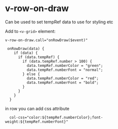 # v-row-on-draw

Can be used to set tempRef data to use for styling etc

Add to `<v-grid>` element:

```text
v-row-on-draw.call="onRowDraw($event)"
```

```text
 onRowDraw(data) {
    if (data) {
      if (data.tempRef) {
        if (data.tempRef.number > 100) {
          data.tempRef.numberColor = "green";
          data.tempRef.numberFont = "normal";
        } else {
          data.tempRef.numberColor = "red";
          data.tempRef.numberFont = "bold";
        }
      }
    }
  }
```

in row you can add css attribute

```text
  col-css="color:${tempRef.numberColor};font-weight:${tempRef.numberFont}"
```

